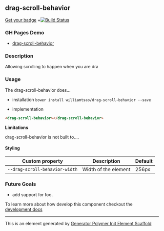## drag-scroll-behavior

[Get your badge](https://docs.travis-ci.com/user/status-images/)
+[![Build Status](status_image)](status_link)

### GH Pages Demo
- [drag-scroll-behavior](https://williamtsao.github.io/drag-scroll-behavior)


### Description

Allowing scrolling to happen when you are dra

### Usage

The drag-scroll-behavior does...

- installation
    `bower install williamtsao/drag-scroll-behavior --save`

- implementation
```html
<drag-scroll-behavior></drag-scroll-behavior>
```

**Limitations**

drag-scroll-behavior is not built to....

#### Styling

Custom property                  | Description                            | Default
---------------------------------|----------------------------------------|--------------------
`--drag-scroll-behavior-width`     | Width of the element                   | 256px


### Future Goals

- add support for foo.

To learn more about how develop this component checkout the [development docs](/development-docs.md)

----

This is an element generated by [Generator Polymer Init Element Scaffold](https://github.com/photoshelter/generator-polymer-init-element-scaffold)